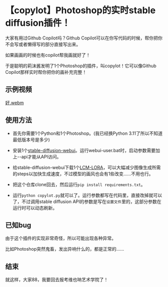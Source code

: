 # 【copylot】Photoshop的实时stable diffusion插件！

大家有用过Github Copilot吗？Github Copilot可以在你写代码的时候，帮你把你不会写或者懒得写的部分直接写出来。

如果画画的时候也有copilot帮我画就好了！

于是聪明的莉沫酱发明了1个Photoshop的插件，叫copylot！它可以像Github Copilot那样实时帮你把你的画补充完整！


## 示例视频

[好.webm](https://github.com/RimoChan/copylot/assets/20064807/92e052ef-5402-4c55-8f0d-4f80ebae1b05)


## 使用方法

- 首先你需要1个Python和1个Photoshop。(我已经换Python 3.11了所以不知道最低版本号是多少)

- 安装1个[stable-diffusion-webui](https://github.com/AUTOMATIC1111/stable-diffusion-webui)。运行webui-user.bat时，启动参数需要加上--api才能从API访问。

- 给stable-diffusion-webui下载1个[LCM-LORA](https://huggingface.co/latent-consistency/lcm-lora-sdv1-5)，可以大幅减少图像生成所需的steps以加快生成速度，不过模型的画风也会有1些改变……不用也行。

- 把这个仓库clone回去，然后运行`pip install requirements.txt`。

- 运行`python copylot.py`就可以了。运行参数都写在代码里，直接改掉就可以了，不过调用stable diffusion API的参数是写在`设置文件`里的，这部分参数在运行时可以动态刷新。


## 已知bug

由于这个插件的实现非常奇怪，所以可能出现各种异常。

比如Photoshop突然鬼畜，发出异响什么的，都是正常的……


## 结束

就这样，大家88，我要回去报考维也呐艺术学院了！
